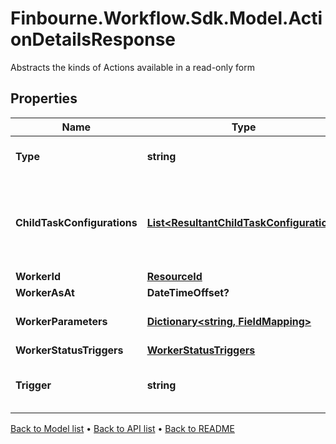 # Finbourne.Workflow.Sdk.Model.ActionDetailsResponse
Abstracts the kinds of Actions available in a read-only form

## Properties

Name | Type | Description | Notes
------------ | ------------- | ------------- | -------------
**Type** | **string** | Type name for this Action | [optional] 
**ChildTaskConfigurations** | [**List&lt;ResultantChildTaskConfiguration&gt;**](ResultantChildTaskConfiguration.md) | Tasks can be generated from run worker results; this is the configuration | [optional] 
**WorkerId** | [**ResourceId**](ResourceId.md) |  | [optional] 
**WorkerAsAt** | **DateTimeOffset?** | Worker AsAt | [optional] 
**WorkerParameters** | [**Dictionary&lt;string, FieldMapping&gt;**](FieldMapping.md) | Parameters for this Worker | [optional] 
**WorkerStatusTriggers** | [**WorkerStatusTriggers**](WorkerStatusTriggers.md) |  | [optional] 
**Trigger** | **string** | Trigger on parent task to be invoked | [optional] 

[Back to Model list](../README.md#documentation-for-models) &#8226; [Back to API list](../README.md#documentation-for-api-endpoints) &#8226; [Back to README](../README.md)

